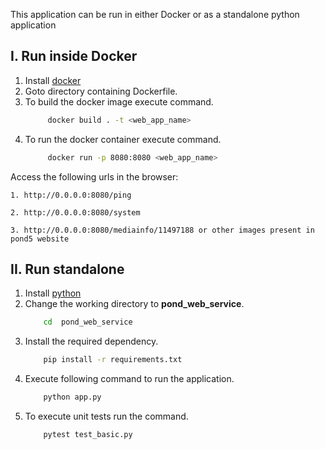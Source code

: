 This application can be run in either Docker or as a standalone python application

## I. Run inside Docker
  1. Install [docker](https://docs.docker.com/install/linux/docker-ce/ubuntu/)
  2. Goto directory containing Dockerfile.
  3. To build the docker image execute command.
     ```bash
          docker build . -t <web_app_name>
     ```
  4. To run the docker container execute command.
     ```bash
          docker run -p 8080:8080 <web_app_name>
     ```        
  Access the following urls in the browser:
  
    1. http://0.0.0.0:8080/ping

    2. http://0.0.0.0:8080/system
 
    3. http://0.0.0.0:8080/mediainfo/11497188 or other images present in pond5 website

## II. Run standalone 
  1.  Install [python](https://www.python.org/downloads/)
  2.  Change the working directory to **pond_web_service**.
      ```bash
          cd  pond_web_service
      ```  
  3.  Install the required dependency.
      ```bash
          pip install -r requirements.txt
      ```
  4.  Execute following command to run the application. 
      ```bash
          python app.py
      ```
  5. To execute unit tests run the command.
     ```bash
         pytest test_basic.py
     ```  
  
